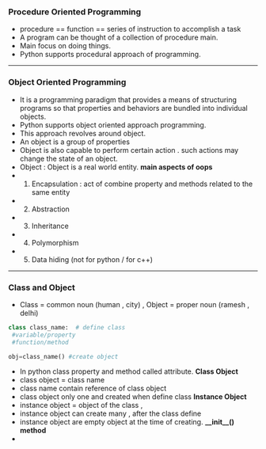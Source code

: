 ### **Procedure Oriented Programming**
- procedure == function == series of instruction to accomplish a task
- A program can be thought of a collection of procedure main.
- Main focus on doing things.
- Python supports procedural approach of programming.

---
### **Object Oriented Programming**
- It is a programming paradigm that provides a means of structuring programs so that properties and behaviors are bundled into individual objects.
- Python supports object oriented approach programming.
- This approach revolves around object.
- An object is a group of properties
- Object is also capable to perform certain action . such actions may change the state of an object.
- Object : Object is a real world entity.
**main aspects of oops**
- 1. Encapsulation : act of combine property and methods related to the same entity
- 2. Abstraction
- 3. Inheritance 
- 4. Polymorphism
- 5. Data hiding (not for python / for c++)

---
### **Class and Object**
- Class = common noun (human , city) , Object = proper noun (ramesh , delhi)
```python
class class_name:  # define class
 #variable/property 
 #function/method 

obj=class_name() #create object 


```
- In python class property and method called attribute.
**Class Object**
- class object = class name 
-  class name contain reference of class object
- class object only one and created when define class
**Instance Object**
- instance object = object of the class , 
- instance object can create many , after the class define
- instance object are empty object at the time of creating.
**\_\_init\_\_()  method**
- 

